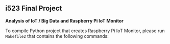 ## i523 Final Project 
**Analysis of IoT / Big Data and Raspberry Pi IoT Monitor**

To compile Python project that creates Raspberry Pi IoT Monitor, please run `Makefile2` that contains the following commands: 

